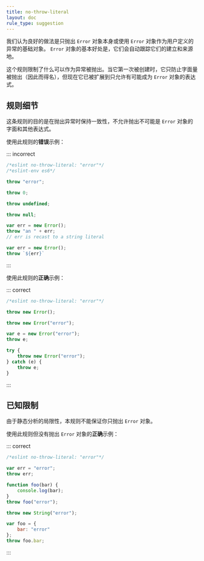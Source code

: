 ```yaml
---
title: no-throw-literal
layout: doc
rule_type: suggestion
---
```


我们认为良好的做法是只抛出 `Error` 对象本身或使用 `Error` 对象作为用户定义的异常的基础对象。
`Error` 对象的基本好处是，它们会自动跟踪它们的建立和来源地。

这个规则限制了什么可以作为异常被抛出。当它第一次被创建时，它只防止字面量被抛出（因此而得名），但现在它已被扩展到只允许有可能成为 `Error` 对象的表达式。

## 规则细节

这条规则的目的是在抛出异常时保持一致性，不允许抛出不可能是 `Error` 对象的字面和其他表达式。

使用此规则的**错误**示例：

::: incorrect

```js
/*eslint no-throw-literal: "error"*/
/*eslint-env es6*/

throw "error";

throw 0;

throw undefined;

throw null;

var err = new Error();
throw "an " + err;
// err is recast to a string literal

var err = new Error();
throw `${err}`

```

:::

使用此规则的**正确**示例：

::: correct

```js
/*eslint no-throw-literal: "error"*/

throw new Error();

throw new Error("error");

var e = new Error("error");
throw e;

try {
    throw new Error("error");
} catch (e) {
    throw e;
}
```

:::

## 已知限制

由于静态分析的局限性，本规则不能保证你只抛出 `Error` 对象。

使用此规则但没有抛出 `Error` 对象的**正确**示例：

::: correct

```js
/*eslint no-throw-literal: "error"*/

var err = "error";
throw err;

function foo(bar) {
    console.log(bar);
}
throw foo("error");

throw new String("error");

var foo = {
    bar: "error"
};
throw foo.bar;
```

:::
